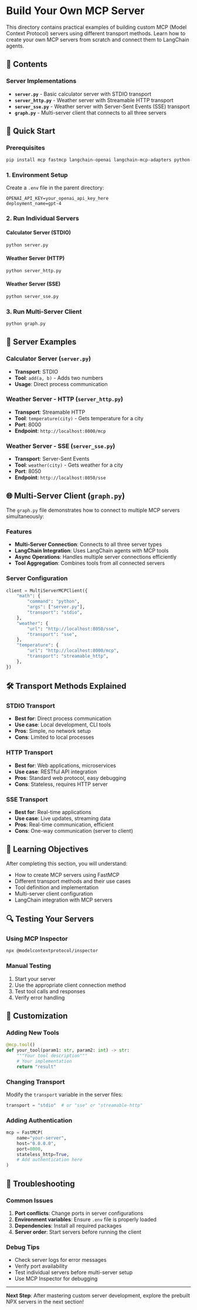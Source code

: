 # Build Your Own MCP Server

This directory contains practical examples of building custom MCP (Model Context Protocol) servers using different transport methods. Learn how to create your own MCP servers from scratch and connect them to LangChain agents.

## 📁 Contents

### Server Implementations
- **`server.py`** - Basic calculator server with STDIO transport
- **`server_http.py`** - Weather server with Streamable HTTP transport  
- **`server_sse.py`** - Weather server with Server-Sent Events (SSE) transport
- **`graph.py`** - Multi-server client that connects to all three servers

## 🚀 Quick Start

### Prerequisites
```bash
pip install mcp fastmcp langchain-openai langchain-mcp-adapters python-dotenv
```

### 1. Environment Setup
Create a `.env` file in the parent directory:
```env
OPENAI_API_KEY=your_openai_api_key_here
deployment_name=gpt-4
```

### 2. Run Individual Servers

#### Calculator Server (STDIO)
```bash
python server.py
```

#### Weather Server (HTTP)
```bash
python server_http.py
```

#### Weather Server (SSE)
```bash
python server_sse.py
```

### 3. Run Multi-Server Client
```bash
python graph.py
```

## 🔧 Server Examples

### Calculator Server (`server.py`)
- **Transport**: STDIO
- **Tool**: `add(a, b)` - Adds two numbers
- **Usage**: Direct process communication

### Weather Server - HTTP (`server_http.py`)
- **Transport**: Streamable HTTP
- **Tool**: `temperature(city)` - Gets temperature for a city
- **Port**: 8000
- **Endpoint**: `http://localhost:8000/mcp`

### Weather Server - SSE (`server_sse.py`)
- **Transport**: Server-Sent Events
- **Tool**: `weather(city)` - Gets weather for a city
- **Port**: 8050
- **Endpoint**: `http://localhost:8050/sse`

## 🌐 Multi-Server Client (`graph.py`)

The `graph.py` file demonstrates how to connect to multiple MCP servers simultaneously:

### Features
- **Multi-Server Connection**: Connects to all three server types
- **LangChain Integration**: Uses LangChain agents with MCP tools
- **Async Operations**: Handles multiple server connections efficiently
- **Tool Aggregation**: Combines tools from all connected servers

### Server Configuration
```python
client = MultiServerMCPClient({
    "math": {
        "command": "python",
        "args": ["server.py"],
        "transport": "stdio",
    },
    "weather": {
        "url": "http://localhost:8050/sse",
        "transport": "sse",
    },
    "temperature": {
        "url": "http://localhost:8000/mcp",
        "transport": "streamable_http",
    },
})
```

## 🛠️ Transport Methods Explained

### STDIO Transport
- **Best for**: Direct process communication
- **Use case**: Local development, CLI tools
- **Pros**: Simple, no network setup
- **Cons**: Limited to local processes

### HTTP Transport
- **Best for**: Web applications, microservices
- **Use case**: RESTful API integration
- **Pros**: Standard web protocol, easy debugging
- **Cons**: Stateless, requires HTTP server

### SSE Transport
- **Best for**: Real-time applications
- **Use case**: Live updates, streaming data
- **Pros**: Real-time communication, efficient
- **Cons**: One-way communication (server to client)

## 🎯 Learning Objectives

After completing this section, you will understand:
- How to create MCP servers using FastMCP
- Different transport methods and their use cases
- Tool definition and implementation
- Multi-server client configuration
- LangChain integration with MCP servers

## 🔍 Testing Your Servers

### Using MCP Inspector
```bash
npx @modelcontextprotocol/inspector
```

### Manual Testing
1. Start your server
2. Use the appropriate client connection method
3. Test tool calls and responses
4. Verify error handling

## 📝 Customization

### Adding New Tools
```python
@mcp.tool()
def your_tool(param1: str, param2: int) -> str:
    """Your tool description"""
    # Your implementation
    return "result"
```

### Changing Transport
Modify the `transport` variable in the server files:
```python
transport = "stdio"  # or "sse" or "streamable-http"
```

### Adding Authentication
```python
mcp = FastMCP(
    name="your-server",
    host="0.0.0.0",
    port=8000,
    stateless_http=True,
    # Add authentication here
)
```

## 🚨 Troubleshooting

### Common Issues
1. **Port conflicts**: Change ports in server configurations
2. **Environment variables**: Ensure `.env` file is properly loaded
3. **Dependencies**: Install all required packages
4. **Server order**: Start servers before running the client

### Debug Tips
- Check server logs for error messages
- Verify port availability
- Test individual servers before multi-server setup
- Use MCP Inspector for debugging

---

**Next Step**: After mastering custom server development, explore the prebuilt NPX servers in the next section!

